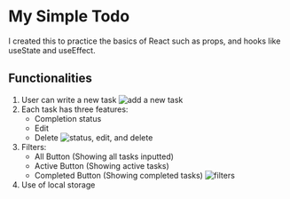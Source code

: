 # My Simple Todo
I created this to practice the basics of React such as props, and hooks like useState and useEffect.

## Functionalities
1) User can write a new task
![add a new task](./screenshots/add-task.gif)
2) Each task has three features:
   - Completion status
   - Edit 
   - Delete
![status, edit, and delete](./screenshots/edit-del-check.gif)
3) Filters:
   - All Button (Showing all tasks inputted)
   - Active Button (Showing active tasks)
   - Completed Button (Showing completed tasks)
![filters](./screenshots/filters.gif)
4) Use of local storage
